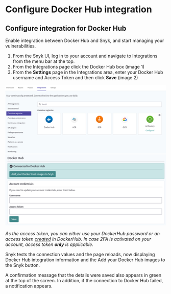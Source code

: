 # Configure Docker Hub integration

## Configure integration for Docker Hub

Enable integration between Docker Hub and Snyk, and start managing your vulnerabilities.

1. From the Snyk UI, log in to your account and navigate to Integrations from the menu bar at the top.
2. From the Integrations page click the Docker Hub box (image 1)
3. From the **Settings** page in the Integrations area, enter your Docker Hub username and Access Token and then click **Save** (image 2)

![](<../../../.gitbook/assets/dockerhub1 (1).png>) ![](<../../../.gitbook/assets/dockerhub2 (1) (1) (1) (1) (1) (1) (1) (3).png>)

_As the access token, you can either use your DockerHub password or an access token_ [_created_](https://docs.docker.com/docker-hub/access-tokens/) _in DockerHub. In case 2FA is activated on your account, access token **only** is applicable._

Snyk tests the connection values and the page reloads, now displaying Docker Hub integration information and the Add your Docker Hub images to the Snyk button.

A confirmation message that the details were saved also appears in green at the top of the screen. In addition, if the connection to Docker Hub failed, a notification appears.
